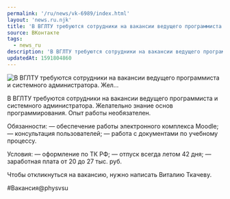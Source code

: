 ```yaml
---
permalink: '/ru/news/vk-6989/index.html'
layout: 'news.ru.njk'
title: 'В ВГЛТУ требуются сотрудники на вакансии ведущего программиста и системного администратора. Жел'
source: ВКонтакте
tags:
  - news_ru
description: 'В ВГЛТУ требуются сотрудники на вакансии ведущего программиста и системного администратора. Жел…'
updatedAt: 1591804860
---
```

![В ВГЛТУ требуются сотрудники на вакансии ведущего программиста и системного администратора. Жел…](https://sun9-47.userapi.com/impg/_JI2_uqNr2L5lZMGnxLxGZLTTb2bN1eJYzjLag/oQtEXTtV-eI.jpg?size=1280x817&quality=96&proxy=1&sign=3396e10ce8ccdde504be9a6fdc477683&c_uniq_tag=x9A21xHfEYonpegSVX4_A1BpLKDMqX2pfMzzNsEISew&type=album)

В ВГЛТУ требуются сотрудники на вакансии ведущего программиста и системного администратора. Желательно знание основ программирования. Опыт работы необязателен.

Обязанности:
— обеспечение работы электронного комплекса Moodle;
— консультация пользователей;
— работа с документами по учебному процессу.

Условия:‌
— оформление по ТК РФ;
— отпуск всегда летом 42 дня;
— заработная плата от 20 до 27 тыс. руб.

Чтобы откликнуться на вакансию, нужно написать Виталию Ткачеву.

#Вакансия@physvsu
